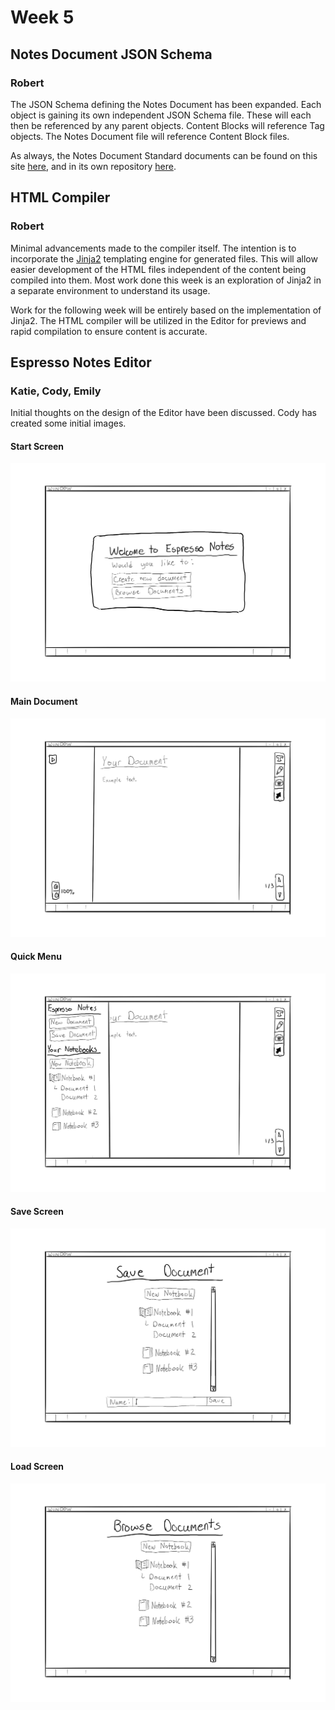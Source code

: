 # Week 5

## Notes Document JSON Schema

### Robert

The JSON Schema defining the Notes Document has been expanded.
Each object is gaining its own independent JSON Schema file. 
These will each then be referenced by any parent objects.
Content Blocks will reference Tag objects.
The Notes Document file will reference Content Block files.

As always, the Notes Document Standard documents can be found on this site [here](/docs/schemas.md), and in its own repository [here](https://github.com/Espresso-Notes/NotesDocumentStandard).

## HTML Compiler

### Robert

Minimal advancements made to the compiler itself.
The intention is to incorporate the [Jinja2](https://jinja.palletsprojects.com/en/3.1.x/) templating engine for generated files.
This will allow easier development of the HTML files independent of the content being compiled into them.
Most work done this week is an exploration of Jinja2 in a separate environment to understand its usage.

Work for the following week will be entirely based on the implementation of Jinja2.
The HTML compiler will be utilized in the Editor for previews and rapid compilation to ensure content is accurate.

## Espresso Notes Editor

### Katie, Cody, Emily

Initial thoughts on the design of the Editor have been discussed.
Cody has created some initial images.

#### Start Screen
![Start Screen](week5/start_screen.png)

#### Main Document
![Main Document](week5/main_document.png)

#### Quick Menu
![Quick Menu](week5/quick_menu.png)

#### Save Screen
![Save Screen](week5/save_screen.png)

#### Load Screen
![Load Screen](week5/load_screen.png)
